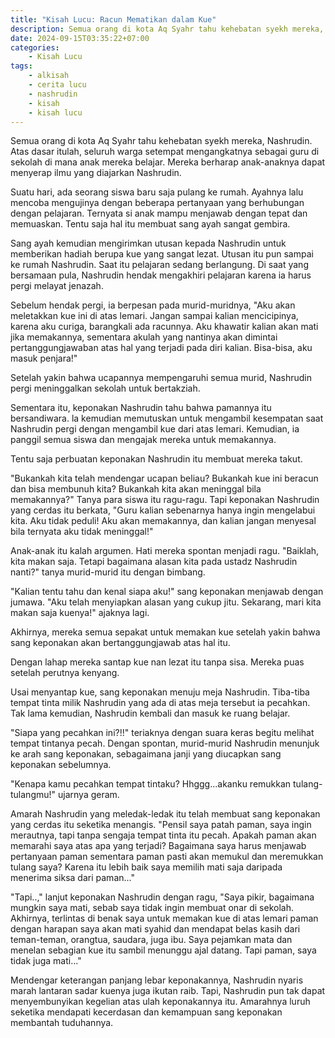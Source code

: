 ```yaml
---
title: "Kisah Lucu: Racun Mematikan dalam Kue"
description: Semua orang di kota Aq Syahr tahu kehebatan syekh mereka, Nashrudin. Atas dasar itulah, seluruh warga setempat mengangkatnya sebagai guru di sekolah di mana anak mereka belajar.
date: 2024-09-15T03:35:22+07:00
categories:
    - Kisah Lucu
tags:
    - alkisah
    - cerita lucu
    - nashrudin
    - kisah
    - kisah lucu
---
```


Semua orang di kota Aq Syahr tahu kehebatan syekh mereka, Nashrudin. Atas dasar itulah, seluruh warga setempat mengangkatnya sebagai guru di sekolah di mana anak mereka belajar. Mereka berharap anak-anaknya dapat menyerap ilmu yang diajarkan Nashrudin.

Suatu hari, ada seorang siswa baru saja pulang ke rumah. Ayahnya lalu mencoba mengujinya dengan beberapa pertanyaan yang berhubungan dengan pelajaran. Ternyata si anak mampu menjawab dengan tepat dan memuaskan. Tentu saja hal itu membuat sang ayah sangat gembira.

Sang ayah kemudian mengirimkan utusan kepada Nashrudin untuk memberikan hadiah berupa kue yang sangat lezat. Utusan itu pun sampai ke rumah Nashrudin. Saat itu pelajaran sedang berlangung. Di saat yang bersamaan pula, Nashrudin hendak mengakhiri pelajaran karena ia harus pergi melayat jenazah.

Sebelum hendak pergi, ia berpesan pada murid-muridnya, "Aku akan meletakkan kue ini di atas lemari. Jangan sampai kalian mencicipinya, karena aku curiga, barangkali ada racunnya. Aku khawatir kalian akan mati jika memakannya, sementara akulah yang nantinya akan dimintai pertanggungjawaban atas hal yang terjadi pada diri kalian. Bisa-bisa, aku masuk penjara!"

Setelah yakin bahwa ucapannya mempengaruhi semua murid, Nashrudin pergi meninggalkan sekolah untuk bertakziah.

Sementara itu, keponakan Nashrudin tahu bahwa pamannya itu bersandiwara. la kemudian memutuskan untuk mengambil kesempatan saat Nashrudin pergi dengan mengambil kue dari atas lemari. Kemudian, ia panggil semua siswa dan mengajak mereka untuk memakannya.

Tentu saja perbuatan keponakan Nashrudin itu membuat mereka takut.

"Bukankah kita telah mendengar ucapan beliau? Bukankah kue ini beracun dan bisa membunuh kita? Bukankah kita akan meninggal bila memakannya?" Tanya para siswa itu ragu-ragu. Tapi keponakan Nashrudin yang cerdas itu berkata, "Guru kalian sebenarnya hanya ingin mengelabui kita. Aku tidak peduli! Aku akan memakannya, dan kalian jangan menyesal bila ternyata aku tidak meninggal!"

Anak-anak itu kalah argumen. Hati mereka spontan menjadi ragu. "Baiklah, kita makan saja. Tetapi bagaimana alasan kita pada ustadz Nashrudin nanti?" tanya murid-murid itu dengan bimbang.

"Kalian tentu tahu dan kenal siapa aku!" sang keponakan menjawab dengan jumawa. "Aku telah menyiapkan alasan yang cukup jitu. Sekarang, mari kita makan saja kuenya!" ajaknya lagi.

Akhirnya, mereka semua sepakat untuk memakan kue setelah yakin bahwa sang keponakan akan bertanggungjawab atas hal itu.

Dengan lahap mereka santap kue nan lezat itu tanpa sisa. Mereka puas setelah perutnya kenyang.

Usai menyantap kue, sang keponakan menuju meja Nashrudin. Tiba-tiba tempat tinta milik Nashrudin yang ada di atas meja tersebut ia pecahkan. Tak lama kemudian, Nashrudin kembali dan masuk ke ruang belajar.

"Siapa yang pecahkan ini?!!" teriaknya dengan suara keras begitu melihat tempat tintanya pecah. Dengan spontan, murid-murid Nashrudin menunjuk ke arah sang keponakan, sebagaimana janji yang diucapkan sang keponakan sebelumnya.

"Kenapa kamu pecahkan tempat tintaku? Hhggg...akanku remukkan tulang-tulangmu!" ujarnya geram.

Amarah Nashrudin yang meledak-ledak itu telah membuat sang keponakan yang cerdas itu seketika menangis. "Pensil saya patah paman, saya ingin merautnya, tapi tanpa sengaja tempat tinta itu pecah. Apakah paman akan memarahi saya atas apa yang terjadi? Bagaimana saya harus menjawab pertanyaan paman sementara paman pasti akan memukul dan meremukkan tulang saya? Karena itu lebih baik saya memilih mati saja daripada menerima siksa dari paman..."

"Tapi..," lanjut keponakan Nashrudin dengan ragu, "Saya pikir, bagaimana mungkin saya mati, sebab saya tidak ingin membuat onar di sekolah. Akhirnya, terlintas di benak saya untuk memakan kue di atas lemari paman dengan harapan saya akan mati syahid dan mendapat belas kasih dari teman-teman, orangtua, saudara, juga ibu. Saya pejamkan mata dan menelan sebagian kue itu sambil menunggu ajal datang. Tapi paman, saya tidak juga mati..."

Mendengar keterangan panjang lebar keponakannya, Nashrudin nyaris marah lantaran sadar kuenya juga ikutan raib. Tapi, Nashrudin pun tak dapat menyembunyikan kegelian atas ulah keponakannya itu. Amarahnya luruh seketika mendapati kecerdasan dan kemampuan sang keponakan membantah tuduhannya.

